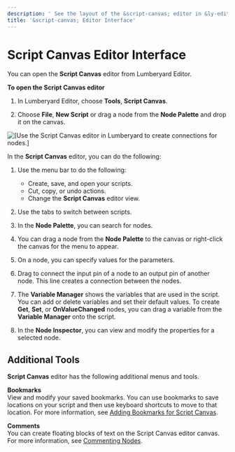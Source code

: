 ```yaml
---
description: ' See the layout of the &script-canvas; editor in &ly-editor;. '
title: '&script-canvas; Editor Interface'
---
```

# Script Canvas Editor Interface<a name="script-canvas-editor-interface"></a>

You can open the **Script Canvas** editor from Lumberyard Editor\.

**To open the Script Canvas editor**

1. In Lumberyard Editor, choose **Tools**, **Script Canvas**\.

1. Choose **File**, **New Script** or drag a node from the **Node Palette** and drop it on the canvas\.

![\[Use the Script Canvas editor in Lumberyard to create connections for nodes.\]](/images/userguide/scripting/script-canvas/script-canvas-user-interface.png)

In the **Script Canvas** editor, you can do the following:

1. Use the menu bar to do the following: 
   + Create, save, and open your scripts\.
   + Cut, copy, or undo actions\.
   + Change the **Script Canvas** editor view\.

1. Use the tabs to switch between scripts\. 

1. In the **Node Palette**, you can search for nodes\.

1. You can drag a node from the **Node Palette** to the canvas or right\-click the canvas for the menu to appear\.

1. On a node, you can specify values for the parameters\.

1. Drag to connect the input pin of a node to an output pin of another node\. This line creates a connection between the nodes\.

1. The **Variable Manager** shows the variables that are used in the script\. You can add or delete variables and set their default values\. To create **Get**, **Set**, or **OnValueChanged** nodes, you can drag a variable from the **Variable Manager** onto the script\.

1. In the **Node Inspector**, you can view and modify the properties for a selected node\.

## Additional Tools<a name="script-canvas-other-menus-tools"></a>

**Script Canvas** editor has the following additional menus and tools\.

**Bookmarks**  
View and modify your saved bookmarks\. You can use bookmarks to save locations on your script and then use keyboard shortcuts to move to that location\. For more information, see [Adding Bookmarks for Script Canvas](/docs/userguide/scripting/scriptcanvas/bookmarks.md)\.

**Comments**  
You can create floating blocks of text on the Script Canvas editor canvas\. For more information, see [Commenting Nodes](/docs/userguide/scripting/scriptcanvas/block-commenting.md)\.